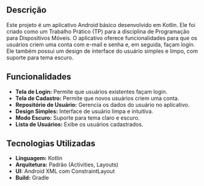 

##  Descrição

Este projeto é um aplicativo Android básico desenvolvido em Kotlin. Ele foi criado como um Trabalho Prático (TP) para a disciplina de Programação para Dispositivos Móveis. O aplicativo oferece funcionalidades para que os usuários criem uma conta com e-mail e senha e, em seguida, façam login. Ele também possui um design de interface do usuário simples e limpo, com suporte para tema escuro.

## Funcionalidades

* **Tela de Login:** Permite que usuários existentes façam login.
* **Tela de Cadastro:** Permite que novos usuários criem uma conta.
* **Repositório de Usuário:** Gerencia os dados do usuário no aplicativo.
* **Design Simples:** Interface de usuário limpa e intuitiva.
* **Modo Escuro:** Suporte para tema claro e escuro.
* **Lista de Usuários:** Exibe os usuários cadastrados.

## Tecnologias Utilizadas

* **Linguagem:** Kotlin
* **Arquitetura:** Padrão (Activities, Layouts)
* **UI:** Android XML com ConstraintLayout
* **Build:** Gradle

